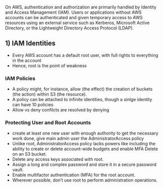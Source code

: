 On AWS, authentication and authorization are primarily handled by Identity and Access Management (IAM).
Users or applications without AWS accounts can be authenticated and given temporary access to AWS resources using an external service such as Kerberos, Microsoft Active Directory, or the Lightweight Directory Access Protocol (LDAP).

## 1) IAM Identities
* Every AWS account has a default root user, with full rights to everything in the account
* Hence, root is the point of weakness

### IAM Policies
* A policy might, for instance, allow (the effect) the creation of buckets (the action) within
S3 (the resource). 
* A policy can be attached to infinite identities, though a sinlge identity can have 10 policies
* Allow vs deny confilcts are resolved by denying 

### Protecting User and Root Accounts

* create at least one new user with enough
authority to get the necessary work done, give main admin user the AdministratorAccess policy
* Unlike root, AdministratorAccess policy lacks powers like including the ability to create or delete
account-wide budgets and enable MFA Delete on an S3 bucket.
* Delete any access keys associated with root.
* Assign a long and complex password and store it in a secure password vault.
* Enable multifactor authentication (MFA) for the root account.
* Wherever possible, don’t use root to perform administration operations.
